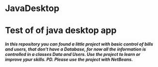 # JavaDesktop
<H1>Test of of java desktop app</H1>

<h5>In this repository you can found a little project with basic control of bills and users, that don't have a Database, for now all the information is controlled in a classes Data and Users.
Use the project to learn or improve ypur skills.
PD. Please use the project with NetBeans.</h5>
